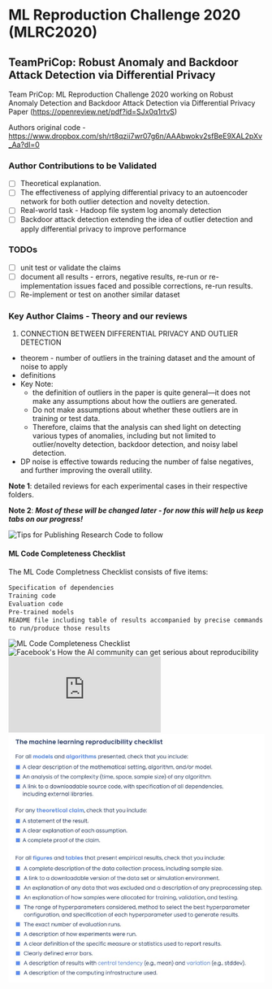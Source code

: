 # ML Reproduction Challenge 2020 (MLRC2020)
## TeamPriCop: Robust Anomaly and Backdoor Attack Detection via Differential Privacy
Team PriCop: ML Reproduction Challenge 2020 working on Robust Anomaly Detection and Backdoor Attack Detection via Differential Privacy Paper (https://openreview.net/pdf?id=SJx0q1rtvS)

Authors original code - https://www.dropbox.com/sh/rt8qzii7wr07g6n/AAAbwokv2sfBeE9XAL2pXv_Aa?dl=0
### Author Contributions to be Validated
- [ ] Theoretical explanation.
- [ ] The effectiveness of applying differential privacy to an autoencoder network for both outlier detection and novelty detection.
- [ ] Real-world task - Hadoop file system log anomaly detection
- [ ] Backdoor attack detection extending the idea of outlier detection and apply differential privacy to improve performance

### TODOs
- [ ] unit test or validate the claims
- [ ] document all results - errors, negative results, re-run or re-implementation issues faced and possible corrections, re-run results.
- [ ] Re-implement or test on another similar dataset

### Key Author Claims - Theory and our reviews
1. CONNECTION BETWEEN DIFFERENTIAL PRIVACY AND OUTLIER DETECTION 
- theorem -  number of outliers in the training dataset and the amount of noise to apply
- definitions
- Key Note:  
  - the definition of outliers in the paper is quite general—it does not make any assumptions about how the outliers are generated.
  - Do not make assumptions about whether these outliers are in training or test data.
  - Therefore, claims that the analysis can shed light on detecting various types of anomalies, including but not limited to outlier/novelty detection, backdoor detection, and noisy label detection.
- DP noise is effective towards reducing the number of false negatives, and further improving the overall utility.

**Note 1**: detailed reviews for each experimental cases in their respective folders.

**Note 2**: ***Most of these will be changed later - for now this will help us keep tabs on our progress!***

![Tips for Publishing Research Code to follow](https://github.com/paperswithcode/releasing-research-code)

#### ML Code Completeness Checklist
The ML Code Completness Checklist consists of five items: 

    Specification of dependencies
    Training code
    Evaluation code
    Pre-trained models
    README file including table of results accompanied by precise commands to run/produce those results


![ML Code Completeness Checklist](https://medium.com/paperswithcode/ml-code-completeness-checklist-e9127b168501)
![Facebook's How the AI community can get serious about reproducibility](https://ai.facebook.com/blog/how-the-ai-community-can-get-serious-about-reproducibility/)
![Main README FOrmating](https://github.com/paperswithcode/releasing-research-code/blob/master/templates/README.md)
![Checklist](https://github.com/shaistha24/mlrc2020/blob/main/checklist.jpg)


